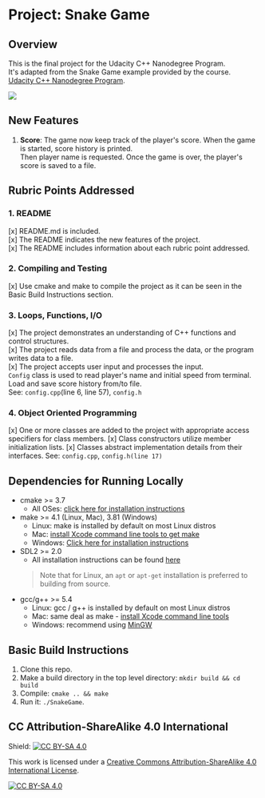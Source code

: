 # Project: Snake Game

## Overview
This is the final project for the Udacity C++ Nanodegree Program. <br>
It's adapted from the Snake Game example provided by the course. <br>
[Udacity C++ Nanodegree Program](https://www.udacity.com/course/c-plus-plus-nanodegree--nd213).

<img src="snake_game.gif"/>

## New Features
1. **Score**: The game now keep track of the player's score. When the game is started, score history is printed. <br>
   Then player name is requested. Once the game is over, the player's score is saved to a file. <br>

## Rubric Points Addressed
### 1. README
[x] README.md is included. <br>
[x] The README indicates the new features of the project. <br>
[x] The README includes information about each rubric point addressed. <br>

### 2. Compiling and Testing
[x] Use cmake and make to compile the project as it can be seen in the Basic Build Instructions section.

### 3. Loops, Functions, I/O <br>
[x] The project demonstrates an understanding of C++ functions and control structures. <br>
[x] The project reads data from a file and process the data, or the program writes data to a file. <br>
[x] The project accepts user input and processes the input. <br>
`Config` class is used to read player's name and initial speed from terminal. Load and save score history from/to file. <br>
See: `config.cpp`(line 6, line 57), `config.h`

### 4. Object Oriented Programming
[x] One or more classes are added to the project with appropriate access specifiers for class members.
[x] Class constructors utilize member initialization lists.
[x] Classes abstract implementation details from their interfaces.
See: `config.cpp`, `config.h(line 17)`


## Dependencies for Running Locally
* cmake >= 3.7
  * All OSes: [click here for installation instructions](https://cmake.org/install/)
* make >= 4.1 (Linux, Mac), 3.81 (Windows)
  * Linux: make is installed by default on most Linux distros
  * Mac: [install Xcode command line tools to get make](https://developer.apple.com/xcode/features/)
  * Windows: [Click here for installation instructions](http://gnuwin32.sourceforge.net/packages/make.htm)
* SDL2 >= 2.0
  * All installation instructions can be found [here](https://wiki.libsdl.org/Installation)
  >Note that for Linux, an `apt` or `apt-get` installation is preferred to building from source. 
* gcc/g++ >= 5.4
  * Linux: gcc / g++ is installed by default on most Linux distros
  * Mac: same deal as make - [install Xcode command line tools](https://developer.apple.com/xcode/features/)
  * Windows: recommend using [MinGW](http://www.mingw.org/)

## Basic Build Instructions

1. Clone this repo.
2. Make a build directory in the top level directory: `mkdir build && cd build`
3. Compile: `cmake .. && make`
4. Run it: `./SnakeGame`.


## CC Attribution-ShareAlike 4.0 International


Shield: [![CC BY-SA 4.0][cc-by-sa-shield]][cc-by-sa]

This work is licensed under a
[Creative Commons Attribution-ShareAlike 4.0 International License][cc-by-sa].

[![CC BY-SA 4.0][cc-by-sa-image]][cc-by-sa]

[cc-by-sa]: http://creativecommons.org/licenses/by-sa/4.0/
[cc-by-sa-image]: https://licensebuttons.net/l/by-sa/4.0/88x31.png
[cc-by-sa-shield]: https://img.shields.io/badge/License-CC%20BY--SA%204.0-lightgrey.svg
